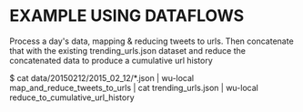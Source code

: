 # EXAMPLE USING DATAFLOWS
Process a day's data, mapping & reducing tweets to urls. Then concatenate that with the existing trending_urls.json dataset and reduce the concatenated data to produce a cumulative url history

  $ cat data/20150212/2015_02_12/*.json | wu-local map_and_reduce_tweets_to_urls | cat trending_urls.json | wu-local reduce_to_cumulative_url_history
